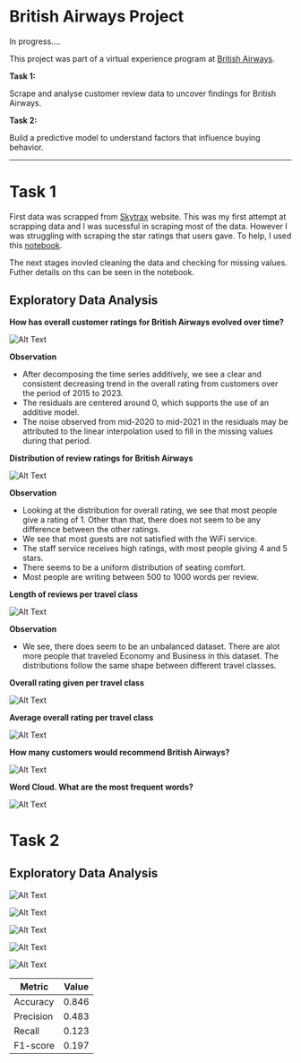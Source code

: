 # British Airways Project

In progress....

This project was part of a virtual experience program at [British Airways](https://www.theforage.com/virtual-internships/prototype/NjynCWzGSaWXQCxSX/Data-Science?ref=Zca4MBFp2EyABm3Co).

**Task 1:**

Scrape and analyse customer review data to uncover findings for British Airways.

**Task 2:**

Build a predictive model to understand factors that influence buying behavior.

--- 

# Task 1

First data was scrapped from [Skytrax](https://www.airlinequality.com/airline-reviews/british-airways) website. This was my first attempt at scrapping data and I was sucessful in scraping most of the data. However I was struggling with scraping the star ratings that users gave. To help, I used this [notebook](https://www.kaggle.com/code/minnikeswarrao/web-scraping-on-skytrax-com/notebook). 

The next stages inovled cleaning the data and checking for missing values. Futher details on ths can be seen in the notebook.


## Exploratory Data Analysis


**How has overall customer ratings for British Airways evolved over time?**

![Alt Text](1.png)

**Observation**

- After decomposing the time series additively, we see a clear and consistent decreasing trend in the overall rating from customers over the period of 2015 to 2023. 
- The residuals are centered around 0, which supports the use of an additive model.
- The noise observed from mid-2020 to mid-2021 in the residuals may be attributed to the linear interpolation used to fill in the missing values during that period.

**Distribution of review ratings for British Airways**

![Alt Text](2.png)

**Observation**
- Looking at the distribution for overall rating, we see that most people give a rating of 1. Other than that, there does not seem to be any difference between the other ratings.
- We see that most guests are not satisfied with the WiFi service.
- The staff service receives high ratings, with most people giving 4 and 5 stars.
- There seems to be a uniform distribution of seating comfort.
- Most people are writing between 500 to 1000 words per review.

**Length of reviews per travel class**

![Alt Text](3.png)

**Observation**
- We see, there does seem to be an unbalanced dataset. There are alot more people that traveled Economy and Business in this dataset. The distributions follow the same shape between different travel classes.

**Overall rating given per travel class**

![Alt Text](4.png)


**Average overall rating per travel class**

![Alt Text](5.png)



**How many customers would recommend British Airways?**

![Alt Text](6.png)

**Word Cloud. What are the most frequent words?**

![Alt Text](7.png)

# Task 2


## Exploratory Data Analysis


![Alt Text](8.png)

![Alt Text](9.png)

![Alt Text](10.png)

![Alt Text](11.png)

![Alt Text](12.png)


| Metric    | Value   |
|-----------|---------|
| Accuracy  | 0.846   |
| Precision | 0.483   |
| Recall    | 0.123   |
| F1-score  | 0.197   |


